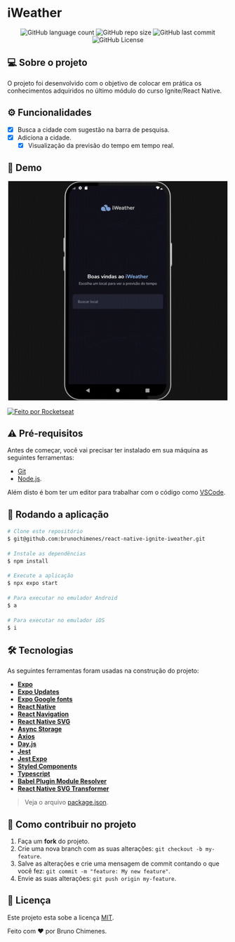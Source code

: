 # iWeather

<p align="center">
  <img alt="GitHub language count" src="https://img.shields.io/github/languages/count/brunochimenes/react-native-ignite-iweather?color=%252304D361" />
  <img alt="GitHub repo size" src="https://img.shields.io/github/repo-size/brunochimenes/react-native-ignite-iweather?color=%252304D361" />
  <img alt="GitHub last commit" src="https://img.shields.io/github/last-commit/brunochimenes/react-native-ignite-iweather?color=%252304D361" />
  <img alt="GitHub License" src="https://img.shields.io/github/license/brunochimenes/react-native-ignite-iweather?color=%252304D361" />
</p>

## 💻 Sobre o projeto

O projeto foi desenvolvido com o objetivo de colocar em prática os conhecimentos adquiridos no último módulo do curso Ignite/React Native.

## ⚙️ Funcionalidades

- [x] Busca a cidade com sugestão na barra de pesquisa.
- [x] Adiciona a cidade.
  - [x] Visualização da previsão do tempo em tempo real.

## 📱 Demo

<p align="center">
<img width='500' height='500' alt="Demo" src="/.github/assets/demo.gif" />  
</p>

<a href="https://www.figma.com/community/file/1266100010412948063/iweather-projeto-react-native">
  <img alt="Feito por Rocketseat" src="https://img.shields.io/badge/Acessar%20Layout%20-Figma-%2304D361">
</a>

## ⚠️ Pré-requisitos

Antes de começar, você vai precisar ter instalado em sua máquina as seguintes ferramentas:

- [Git](https://git-scm.com)
- [Node.js](https://nodejs.org/en/).

Além disto é bom ter um editor para trabalhar com o código como [VSCode](https://code.visualstudio.com/).

## 🧭 Rodando a aplicação

```bash
# Clone este repositório
$ git@github.com:brunochimenes/react-native-ignite-iweather.git

# Instale as dependências
$ npm install

# Execute a aplicação
$ npx expo start

# Para executar no emulador Android
$ a

# Para executar no emulador iOS
$ i
```

## 🛠 Tecnologias

As seguintes ferramentas foram usadas na construção do projeto:

- **[Expo](https://expo.io/)**
- **[Expo Updates](https://docs.expo.dev/versions/latest/sdk/updates/)**
- **[Expo Google fonts](https://github.com/expo/google-fonts)**
- **[React Native](https://reactnative.dev/)**
- **[React Navigation](https://reactnavigation.org/)**
- **[React Native SVG](https://docs.expo.dev/versions/latest/sdk/svg/)**
- **[Async Storage](https://docs.expo.dev/versions/latest/sdk/async-storage/)**
- **[Axios](https://axios-http.com/)**
- **[Day.js](https://day.js.org/en/)**
- **[Jest](https://jestjs.io/pt-BR/)**
- **[Jest Expo](https://docs.expo.dev/develop/unit-testing/)**
- **[Styled Components](https://styled-components.com/)**
- **[Typescript](https://www.typescriptlang.org/)**
- **[Babel Plugin Module Resolver](https://github.com/tleunen/babel-plugin-module-resolver)**
- **[React Native SVG Transformer](https://github.com/kristerkari/react-native-svg-transformer)**

> Veja o arquivo [package.json](https://github.com/brunochimenes/react-native-ignite-iweather/blob/main/package.json).

## 💪 Como contribuir no projeto

1. Faça um **fork** do projeto.
2. Crie uma nova branch com as suas alterações: `git checkout -b my-feature`.
3. Salve as alterações e crie uma mensagem de commit contando o que você fez: `git commit -m "feature: My new feature"`.
4. Envie as suas alterações: `git push origin my-feature`.

## 📝 Licença

Este projeto esta sobe a licença [MIT](./LICENSE).

Feito com ❤️ por Bruno Chimenes.
